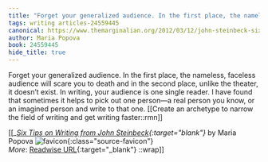 ```yaml
---
title: "Forget your generalized audience. In the first place, the nameless, ..."
tags: writing articles-24559445
canonical: https://www.themarginalian.org/2012/03/12/john-steinbeck-six-tips-on-writing/
author: Maria Popova
book: 24559445
hide_title: true
---
```


Forget your generalized audience. In the first place, the nameless, faceless audience will scare you to death and in the second place, unlike the theater, it doesn’t exist. In writing, your audience is one single reader. I have found that sometimes it helps to pick out one person—a real person you know, or an imagined person and write to that one.
[[Create an archetype to narrow the field of writing and get writing faster::rmn]]


[[<cite>_[Six Tips on Writing from John Steinbeck](https://www.themarginalian.org/2012/03/12/john-steinbeck-six-tips-on-writing/){:target="_blank"}_</cite> by Maria Popova ![favicon](https://s2.googleusercontent.com/s2/favicons?domain=www.themarginalian.org){:class="source-favicon"}<br>
_More_: [Readwise URL](https://readwise.io/open/478994630){:target="_blank"}
::wrap]]